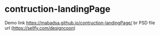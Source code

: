 # contruction-landingPage
Demo link https://mabadsa.github.io/contruction-landingPage/ br
PSD file url (https://sellfy.com/designcoon)
